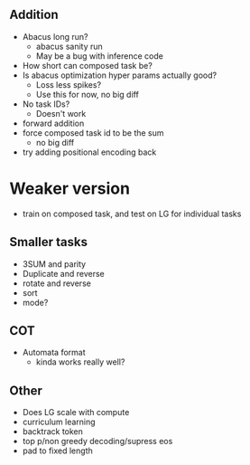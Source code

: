 ## Addition
- Abacus long run?
  - abacus sanity run
  - May be a bug with inference code
- How short can composed task be? 
- Is abacus optimization hyper params actually good?
  - Loss less spikes? 
  - Use this for now, no big diff
- No task IDs? 
  - Doesn't work
- forward addition
- force composed task id to be the sum
  - no big diff
- try adding positional encoding back

# Weaker version
- train on composed task, and test on LG for individual tasks

## Smaller tasks
- 3SUM and parity
- Duplicate and reverse
- rotate and reverse
- sort
- mode?

## COT
- Automata format
  - kinda works really well?

## Other 
- Does LG scale with compute
- curriculum learning
- backtrack token
- top p/non greedy decoding/supress eos
- pad to fixed length
